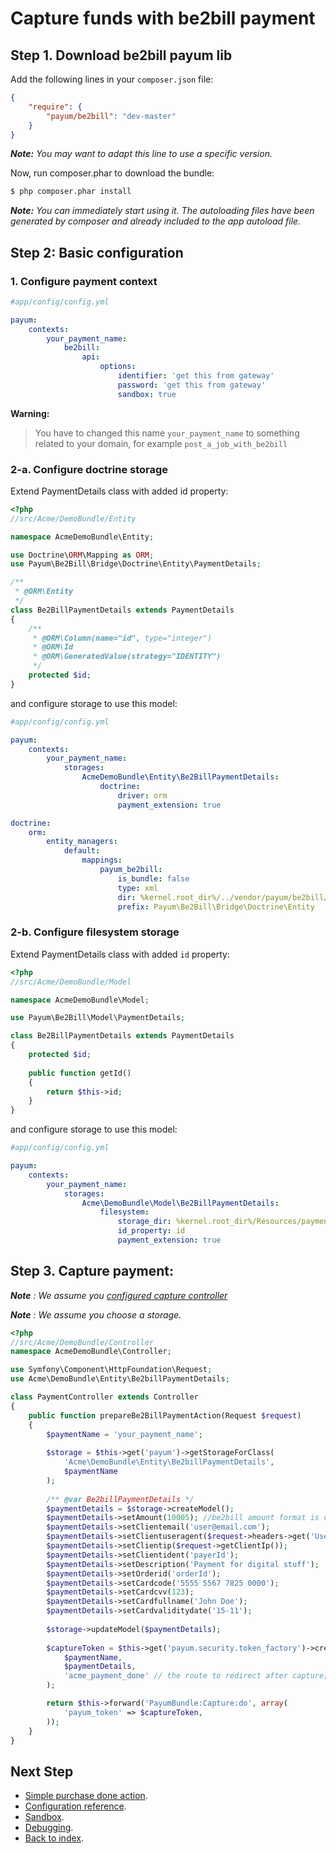 # Capture funds with be2bill payment

## Step 1. Download be2bill payum lib

Add the following lines in your `composer.json` file:

```json
{
    "require": {
        "payum/be2bill": "dev-master"
    }
}
```

_**Note:** You may want to adapt this line to use a specific version._

Now, run composer.phar to download the bundle:

```bash
$ php composer.phar install
```

_**Note:** You can immediately start using it. The autoloading files have been generated by composer and already included to the app autoload file._

## Step 2: Basic configuration

### 1. Configure payment context
```yaml
#app/config/config.yml

payum:
    contexts:
        your_payment_name:
            be2bill:
                api:
                    options:
                        identifier: 'get this from gateway'
                        password: 'get this from gateway'
                        sandbox: true
```

**Warning:**

> You have to changed this name `your_payment_name` to something related to your domain, for example `post_a_job_with_be2bill`

### 2-a. Configure doctrine storage

Extend PaymentDetails class with added id property:

```php
<?php
//src/Acme/DemoBundle/Entity

namespace AcmeDemoBundle\Entity;

use Doctrine\ORM\Mapping as ORM;
use Payum\Be2Bill\Bridge\Doctrine\Entity\PaymentDetails;

/**
 * @ORM\Entity
 */
class Be2BillPaymentDetails extends PaymentDetails
{
    /**
     * @ORM\Column(name="id", type="integer")
     * @ORM\Id
     * @ORM\GeneratedValue(strategy="IDENTITY")
     */
    protected $id;
}
```

and configure storage to use this model:

```yml
#app/config/config.yml

payum:
    contexts:
        your_payment_name:
            storages:
                AcmeDemoBundle\Entity\Be2BillPaymentDetails:
                    doctrine:
                        driver: orm
                        payment_extension: true

doctrine:
    orm:
        entity_managers:
            default:
                mappings: 
                    payum_be2bill:
                        is_bundle: false
                        type: xml 
                        dir: %kernel.root_dir%/../vendor/payum/be2bill/src/Payum/Be2Bill/Bridge/Doctrine/Resources/mapping
                        prefix: Payum\Be2Bill\Bridge\Doctrine\Entity
```

### 2-b. Configure filesystem storage

Extend PaymentDetails class with added `id` property:

```php
<?php
//src/Acme/DemoBundle/Model

namespace AcmeDemoBundle\Model;

use Payum\Be2Bill\Model\PaymentDetails;

class Be2BillPaymentDetails extends PaymentDetails
{
    protected $id;
    
    public function getId()
    {
        return $this->id;
    }
}
```

and configure storage to use this model:

```yaml
#app/config/config.yml

payum:
    contexts:
        your_payment_name:
            storages:
                Acme\DemoBundle\Model\Be2BillPaymentDetails:
                    filesystem:
                        storage_dir: %kernel.root_dir%/Resources/payments
                        id_property: id
                        payment_extension: true
```

## Step 3. Capture payment:

_**Note** : We assume you [configured capture controller](basic_setup.md#step-3-configure-capture-controller-optional)_

_**Note** : We assume you choose a storage._

```php
<?php
//src/Acme/DemoBundle/Controller
namespace AcmeDemoBundle\Controller;

use Symfony\Component\HttpFoundation\Request;
use Acme\DemoBundle\Entity\Be2billPaymentDetails;

class PaymentController extends Controller 
{
    public function prepareBe2BillPaymentAction(Request $request)
    {
        $paymentName = 'your_payment_name';
        
        $storage = $this->get('payum')->getStorageForClass(
            'Acme\DemoBundle\Entity\Be2billPaymentDetails',
            $paymentName
        );
    
        /** @var Be2billPaymentDetails */
        $paymentDetails = $storage->createModel();
        $paymentDetails->setAmount(10005); //be2bill amount format is cents: for example:  100.05 (EUR). will be 10005.
        $paymentDetails->setClientemail('user@email.com');
        $paymentDetails->setClientuseragent($request->headers->get('User-Agent', 'Unknown'));
        $paymentDetails->setClientip($request->getClientIp());
        $paymentDetails->setClientident('payerId');
        $paymentDetails->setDescription('Payment for digital stuff');
        $paymentDetails->setOrderid('orderId');
        $paymentDetails->setCardcode('5555 5567 7825 0000');
        $paymentDetails->setCardcvv(123);
        $paymentDetails->setCardfullname('John Doe');
        $paymentDetails->setCardvaliditydate('15-11');
        
        $storage->updateModel($paymentDetails);
        
        $captureToken = $this->get('payum.security.token_factory')->createCaptureToken(
            $paymentName,
            $paymentDetails,
            'acme_payment_done' // the route to redirect after capture;
        );

        return $this->forward('PayumBundle:Capture:do', array(
            'payum_token' => $captureToken,
        ));
    }
}
```

## Next Step

* [Simple purchase done action](simple_purchase_done_action.md).
* [Configuration reference](configuration_reference.md).
* [Sandbox](sandbox.md).
* [Debugging](debugging.md).
* [Back to index](index.md).